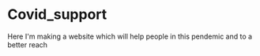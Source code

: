 # Covid_support
Here I'm making a website which will help people in this pendemic and to a better reach
